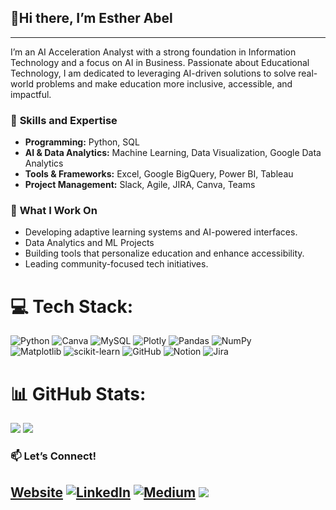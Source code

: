 ## 👋Hi there, I’m Esther Abel 

---
I’m an AI Acceleration Analyst with a strong foundation in Information Technology and a focus on AI in Business. Passionate about Educational Technology, I am dedicated to leveraging AI-driven solutions to solve real-world problems and make education more inclusive, accessible, and impactful.

### 🔧 **Skills and Expertise**  
- **Programming:** Python, SQL  
- **AI & Data Analytics:** Machine Learning, Data Visualization, Google Data Analytics  
- **Tools & Frameworks:** Excel, Google BigQuery, Power BI, Tableau  
- **Project Management:** Slack, Agile, JIRA, Canva, Teams  

### 🌟 **What I Work On**  
- Developing adaptive learning systems and AI-powered interfaces.
- Data Analytics and ML Projects
- Building tools that personalize education and enhance accessibility.  
- Leading community-focused tech initiatives.

# 💻 Tech Stack:
![Python](https://img.shields.io/badge/python-3670A0?style=for-the-badge&logo=python&logoColor=ffdd54) ![Canva](https://img.shields.io/badge/Canva-%2300C4CC.svg?style=for-the-badge&logo=Canva&logoColor=white) ![MySQL](https://img.shields.io/badge/mysql-4479A1.svg?style=for-the-badge&logo=mysql&logoColor=white) ![Plotly](https://img.shields.io/badge/Plotly-%233F4F75.svg?style=for-the-badge&logo=plotly&logoColor=white) ![Pandas](https://img.shields.io/badge/pandas-%23150458.svg?style=for-the-badge&logo=pandas&logoColor=white) ![NumPy](https://img.shields.io/badge/numpy-%23013243.svg?style=for-the-badge&logo=numpy&logoColor=white) <br>![Matplotlib](https://img.shields.io/badge/Matplotlib-%23ffffff.svg?style=for-the-badge&logo=Matplotlib&logoColor=black) ![scikit-learn](https://img.shields.io/badge/scikit--learn-%23F7931E.svg?style=for-the-badge&logo=scikit-learn&logoColor=white) ![GitHub](https://img.shields.io/badge/github-%23121011.svg?style=for-the-badge&logo=github&logoColor=white) ![Notion](https://img.shields.io/badge/Notion-%23000000.svg?style=for-the-badge&logo=notion&logoColor=white) ![Jira](https://img.shields.io/badge/jira-%230A0FFF.svg?style=for-the-badge&logo=jira&logoColor=white)
# 📊 GitHub Stats:
![](https://github-readme-stats.vercel.app/api?username=AbelEsther&theme=dark&hide_border=false&include_all_commits=false&count_private=false) ![](https://github-readme-stats.vercel.app/api/top-langs/?username=AbelEsther&theme=dark&hide_border=false&include_all_commits=false&count_private=false&layout=compact)

### 📫 **Let’s Connect!**  
[Website](https://abelesther17.wixsite.com/esther-abel) [![LinkedIn](https://img.shields.io/badge/LinkedIn-%230077B5.svg?logo=linkedin&logoColor=white)](https://linkedin.com/in/https://www.linkedin.com/in/abelesther/) [![Medium](https://img.shields.io/badge/Medium-12100E?logo=medium&logoColor=white)](https://medium.com/@https://medium.com/@abelesther) [![](https://visitcount.itsvg.in/api?id=AbelEsther&icon=0&color=0)](https://visitcount.itsvg.in)
---


